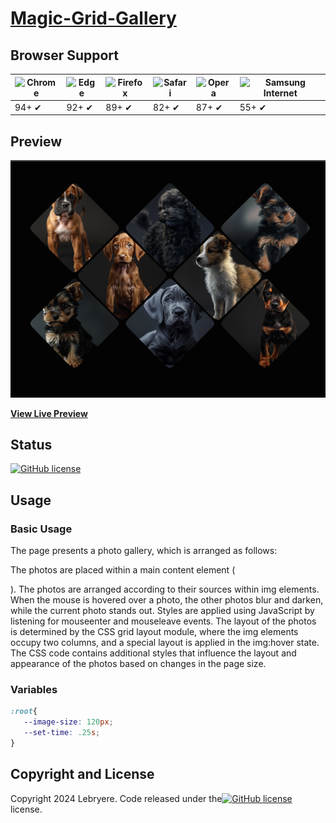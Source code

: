 # [Magic-Grid-Gallery](https://lebryere.github.io/Magic-Grid-Gallery//)

## Browser Support

![Chrome](https://raw.githubusercontent.com/alrra/browser-logos/master/src/chrome/chrome_48x48.png) | ![Edge](https://raw.githubusercontent.com/alrra/browser-logos/master/src/edge/edge_48x48.png) | ![Firefox](https://raw.githubusercontent.com/alrra/browser-logos/master/src/firefox/firefox_48x48.png) | ![Safari](https://raw.githubusercontent.com/alrra/browser-logos/master/src/safari/safari_48x48.png) | ![Opera](https://raw.githubusercontent.com/alrra/browser-logos/master/src/opera/opera_48x48.png) | ![Samsung Internet](https://raw.githubusercontent.com/alrra/browser-logos/master/src/samsung-internet/samsung-internet_48x48.png)
--- | --- | --- | --- | --- | --- |
94+ ✔ | 92+ ✔ | 89+ ✔ | 82+ ✔ | 87+ ✔ | 55+ ✔ |

## Preview

[![Resume Preview](preview.png)](https://lebryere.github.io/Magic-Grid-Gallery//)

**[View Live Preview](https://lebryere.github.io/Magic-Grid-Gallery//)**

## Status

[![GitHub license](https://img.shields.io/badge/license-MIT-green?&style=plastic)](https://github.com/LeBryere/Magic-Grid-Gallery/.github.io/blob/master/LICENSE)

## Usage

### Basic Usage


The page presents a photo gallery, which is arranged as follows:

The photos are placed within a main content element (<main class="content">).
The photos are arranged according to their sources within img elements.
When the mouse is hovered over a photo, the other photos blur and darken, while the current photo stands out.
Styles are applied using JavaScript by listening for mouseenter and mouseleave events.
The layout of the photos is determined by the CSS grid layout module, where the img elements occupy two columns, and a special layout is applied in the img:hover state.
The CSS code contains additional styles that influence the layout and appearance of the photos based on changes in the page size.

### Variables
```css
:root{
   --image-size: 120px;
   --set-time: .25s;
}
```

## Copyright and License

Copyright 2024 Lebryere. Code released under the[![GitHub license](https://img.shields.io/badge/license-MIT-green?&style=plastic)](https://github.com/LeBryere/Magic-Grid-Gallery/.github.io/blob/master/LICENSE) license.
